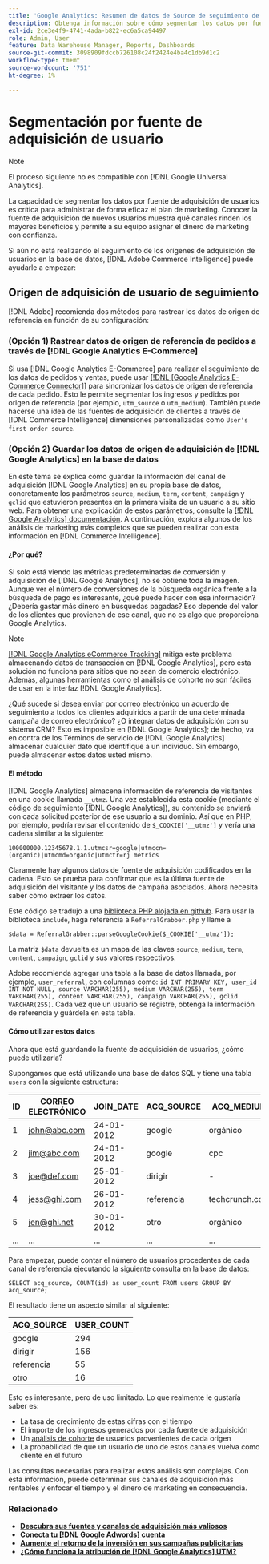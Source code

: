 ```yaml
---
title: 'Google Analytics: Resumen de datos de Source de seguimiento de adquisición de usuarios'
description: Obtenga información sobre cómo segmentar los datos por fuente de adquisición de usuarios.
exl-id: 2ce3e4f9-4741-4ada-b822-ec6a5ca94497
role: Admin, User
feature: Data Warehouse Manager, Reports, Dashboards
source-git-commit: 3098909fdccb726108c24f2424e4ba4c1db9d1c2
workflow-type: tm+mt
source-wordcount: '751'
ht-degree: 1%

---
```


# Segmentación por fuente de adquisición de usuario

>[!NOTE]
>
>El proceso siguiente no es compatible con [!DNL Google Universal Analytics].

La capacidad de segmentar los datos por fuente de adquisición de usuarios es crítica para administrar de forma eficaz el plan de marketing. Conocer la fuente de adquisición de nuevos usuarios muestra qué canales rinden los mayores beneficios y permite a su equipo asignar el dinero de marketing con confianza.

Si aún no está realizando el seguimiento de los orígenes de adquisición de usuarios en la base de datos, [!DNL Adobe Commerce Intelligence] puede ayudarle a empezar:

## Origen de adquisición de usuario de seguimiento

[!DNL Adobe] recomienda dos métodos para rastrear los datos de origen de referencia en función de su configuración:

### (Opción 1) Rastrear datos de origen de referencia de pedidos a través de [!DNL Google Analytics E-Commerce]

Si usa [!DNL Google Analytics E-Commerce] para realizar el seguimiento de los datos de pedidos y ventas, puede usar [[!DNL [Google Analytics E-Commerce Connector]]](../importing-data/integrations/google-ecommerce.md) para sincronizar los datos de origen de referencia de cada pedido. Esto le permite segmentar los ingresos y pedidos por origen de referencia (por ejemplo, `utm_source` o `utm_medium`). También puede hacerse una idea de las fuentes de adquisición de clientes a través de [!DNL Commerce Intelligence] dimensiones personalizadas como `User's first order source`.

### (Opción 2) Guardar los datos de origen de adquisición de [!DNL Google Analytics] en la base de datos

En este tema se explica cómo guardar la información del canal de adquisición [!DNL Google Analytics] en su propia base de datos, concretamente los parámetros `source`, `medium`, `term`, `content`, `campaign` y `gclid` que estuvieron presentes en la primera visita de un usuario a su sitio web. Para obtener una explicación de estos parámetros, consulte la [[!DNL Google Analytics] documentación](https://support.google.com/analytics/answer/1191184?hl=en#zippy=%2Cin-this-article). A continuación, explora algunos de los análisis de marketing más completos que se pueden realizar con esta información en [!DNL Commerce Intelligence].

#### ¿Por qué?

Si solo está viendo las métricas predeterminadas de conversión y adquisición de [!DNL Google Analytics], no se obtiene toda la imagen. Aunque ver el número de conversiones de la búsqueda orgánica frente a la búsqueda de pago es interesante, ¿qué puede hacer con esa información? ¿Debería gastar más dinero en búsquedas pagadas? Eso depende del valor de los clientes que provienen de ese canal, que no es algo que proporciona Google Analytics.

>[!NOTE]
>
>[[!DNL Google Analytics eCommerce Tracking]](https://developers.google.com/analytics/devguides/collection/gajs/gaTrackingEcommerce) mitiga este problema almacenando datos de transacción en [!DNL Google Analytics], pero esta solución no funciona para sitios que no sean de comercio electrónico. Además, algunas herramientas como el análisis de cohorte no son fáciles de usar en la interfaz [!DNL Google Analytics].

¿Qué sucede si desea enviar por correo electrónico un acuerdo de seguimiento a todos los clientes adquiridos a partir de una determinada campaña de correo electrónico? ¿O integrar datos de adquisición con su sistema CRM? Esto es imposible en [!DNL Google Analytics]; de hecho, va en contra de los Términos de servicio de [!DNL Google Analytics] almacenar cualquier dato que identifique a un individuo. Sin embargo, puede almacenar estos datos usted mismo.

#### El método

[!DNL Google Analytics] almacena información de referencia de visitantes en una cookie llamada `__utmz`. Una vez establecida esta cookie (mediante el código de seguimiento [!DNL Google Analytics]), su contenido se enviará con cada solicitud posterior de ese usuario a su dominio. Así que en PHP, por ejemplo, podría revisar el contenido de `$_COOKIE['__utmz']` y vería una cadena similar a la siguiente:

`100000000.12345678.1.1.utmcsr=google|utmccn=(organic)|utmcmd=organic|utmctr=rj metrics`

Claramente hay algunos datos de fuente de adquisición codificados en la cadena. Esto se prueba para confirmar que es la última fuente de adquisición del visitante y los datos de campaña asociados. Ahora necesita saber cómo extraer los datos.

Este código se tradujo a una [biblioteca PHP alojada en github](https://github.com/RJMetrics/referral-grabber-php). Para usar la biblioteca `include`, haga referencia a `ReferralGrabber.php` y llame a

`$data = ReferralGrabber::parseGoogleCookie($_COOKIE['__utmz']);`

La matriz `$data` devuelta es un mapa de las claves `source`, `medium`, `term`, `content`, `campaign`, `gclid` y sus valores respectivos.

Adobe recomienda agregar una tabla a la base de datos llamada, por ejemplo, `user_referral`, con columnas como: `id INT PRIMARY KEY, user_id INT NOT NULL, source VARCHAR(255), medium VARCHAR(255), term VARCHAR(255), content VARCHAR(255), campaign VARCHAR(255), gclid VARCHAR(255)`. Cada vez que un usuario se registre, obtenga la información de referencia y guárdela en esta tabla.

#### Cómo utilizar estos datos

Ahora que está guardando la fuente de adquisición de usuarios, ¿cómo puede utilizarla?

Supongamos que está utilizando una base de datos SQL y tiene una tabla `users` con la siguiente estructura:

| ID | CORREO ELECTRÓNICO | JOIN_DATE | ACQ_SOURCE | ACQ_MEDIUM |
|--- |--- |--- |--- |--- |
| 1 | john@abc.com | 24-01-2012 | google | orgánico |
| 2 | jim@abc.com | 24-01-2012 | google | cpc |
| 3 | joe@def.com | 25-01-2012 | dirigir | - |
| 4 | jess@ghi.com | 26-01-2012 | referencia | techcrunch.com |
| 5 | jen@ghi.net | 30-01-2012 | otro | orgánico |
| ... | ... | ... | ... | ... |

Para empezar, puede contar el número de usuarios procedentes de cada canal de referencia ejecutando la siguiente consulta en la base de datos:

`SELECT acq_source, COUNT(id) as user_count FROM users GROUP BY acq_source;`

El resultado tiene un aspecto similar al siguiente:

| ACQ_SOURCE | USER_COUNT |
|--- |--- |
| google | 294 |
| dirigir | 156 |
| referencia | 55 |
| otro | 16 |

Esto es interesante, pero de uso limitado. Lo que realmente le gustaría saber es:

* La tasa de crecimiento de estas cifras con el tiempo
* El importe de los ingresos generados por cada fuente de adquisición
* Un [análisis de cohorte](https://en.wikipedia.org/wiki/Cohort_analysis) de usuarios provenientes de cada origen
* La probabilidad de que un usuario de uno de estos canales vuelva como cliente en el futuro

Las consultas necesarias para realizar estos análisis son complejas. Con esta información, puede determinar sus canales de adquisición más rentables y enfocar el tiempo y el dinero de marketing en consecuencia.

### Relacionado

* **[Descubra sus fuentes y canales de adquisición más valiosos](../analysis/most-value-source-channel.md)**
* **[Conecta tu [!DNL Google Adwords] cuenta](../importing-data/integrations/google-adwords.md)**
* **[Aumente el retorno de la inversión en sus campañas publicitarias](../analysis/roi-ad-camp.md)**
* **[¿Cómo funciona la atribución de  [!DNL Google Analytics] UTM?](../analysis/utm-attributes.md)**
